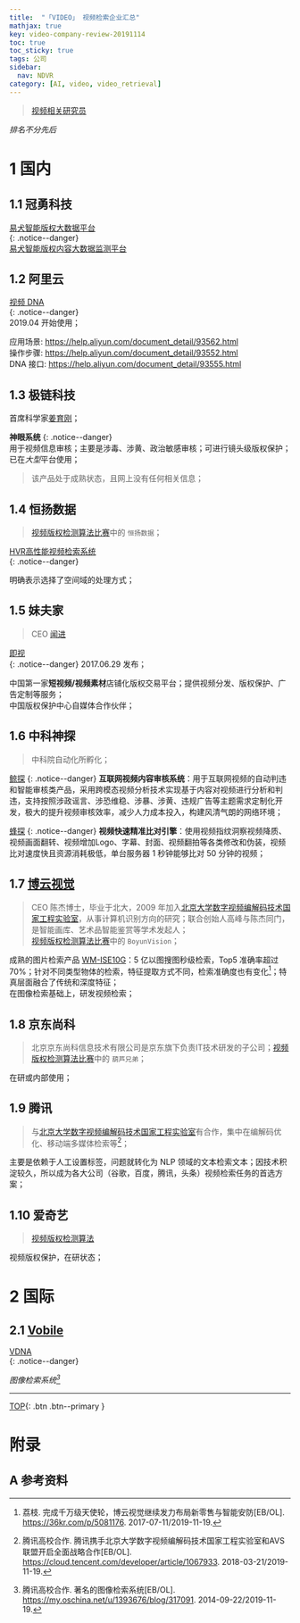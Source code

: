 ```yaml
---
title:  "「VIDEO」 视频检索企业汇总"
mathjax: true
key: video-company-review-20191114
toc: true
toc_sticky: true
tags: 公司
sidebar:
  nav: NDVR
category: [AI, video, video_retrieval]
---
```

<span id='head'></span>  
>[视频相关研究员](/ai/video/video_retrieval/scientist)     


<!--more-->
*排名不分先后*  

# 1 国内
## 1.1 冠勇科技
[易犬智能版权大数据平台](http://www.firstbrave.com/#home)    
{: .notice--danger}  
[易犬智能版权内容大数据监测平台](http://v.people.cn/n1/2020/0105/c407832-31535015.html)      


## 1.2 阿里云
[视频 DNA](https://ai.aliyun.com/vi/dna)    
{: .notice--danger}  
2019.04 开始使用；    

应用场景: <https://help.aliyun.com/document_detail/93562.html>     
操作步骤: <https://help.aliyun.com/document_detail/93552.html>     
DNA 接口: <https://help.aliyun.com/document_detail/93555.html>     

## 1.3 极链科技
首席科学家[姜育刚](/ai/video/video_retrieval/scientist#11-姜育刚)；   

**神眼系统**
{: .notice--danger}  
用于视频信息审核；主要是涉毒、涉黄、政治敏感审核；可进行镜头级版权保护；     
已在*大型*平台使用；     
>该产品处于成熟状态，且网上没有任何相关信息；      

## 1.4 恒扬数据
>[视频版权检测算法比赛](https://www.datafountain.cn/competitions/354)中的 `恒扬数据`；      

[HVR高性能视频检索系统](http://www.semptian.com/proinfo/155.html)     
{: .notice--danger}

明确表示选择了空间域的处理方式；    

## 1.5 妹夫家
>CEO [闻进](https://baike.baidu.com/item/%E5%A6%B9%E5%A4%AB%E5%AE%B6)    

[即视](http://www.geesee.com/)    
{: .notice--danger}
2017.06.29 发布；     

中国第一家**短视频/视频素材**店铺化版权交易平台；提供视频分发、版权保护、广告定制等服务；      
中国版权保护中心自媒体合作伙伴；    

## 1.6 中科神探
>中科院自动化所孵化；    

[鲸探](http://www.cas-st.com/product-whale.html)
{: .notice--danger}
**互联网视频内容审核系统**：用于互联网视频的自动判违和智能审核类产品，采用跨模态视频分析技术实现基于内容对视频进行分析和判违，支持按照涉政谣言、涉恐维稳、涉暴、涉黄、违规广告等主题需求定制化开发，极大的提升视频审核效率，减少人力成本投入，构建风清气朗的网络环境；      

[蜂探](http://www.cas-st.com/product-bee.html)
{: .notice--danger}
**视频快速精准比对引擎**：使用视频指纹洞察视频降质、视频画面翻转、视频增加Logo、字幕、封面、视频翻拍等各类修改和伪装，视频比对速度快且资源消耗极低，单台服务器 1 秒钟能够比对 50 分钟的视频；         

## 1.7 [博云视觉](http://www.boyunvision.com.cn/)
>CEO 陈杰博士，毕业于北大，2009 年加入[北京大学数字视频编解码技术国家工程实验室](/ai/video/video_retrieval/scientist#14NELVT)，从事计算机识别方向的研究；联合创始人高峰与陈杰同门，是智能画库、艺术品智能鉴赏等学术发起人；      
[视频版权检测算法比赛](https://www.datafountain.cn/competitions/354)中的 `BoyunVision`；      

成熟的图片检索产品 [WM-ISE10G](http://www.boyunvision.com.cn/mapsearch.html)：5 亿以图搜图秒级检索，Top5 准确率超过 70%；针对不同类型物体的检索，特征提取方式不同，检索准确度也有变化[^1]；特真层面融合了传统和深度特征；        
在图像检索基础上，研发视频检索；   

## 1.8 京东尚科
>北京京东尚科信息技术有限公司是京东旗下负责IT技术研发的子公司；[视频版权检测算法比赛](https://www.datafountain.cn/competitions/354)中的 `葫芦兄弟`；      

在研或内部使用；   

## 1.9 腾讯
>与[北京大学数字视频编解码技术国家工程实验室](/ai/video/video_retrieval/scientist#14NELVT)有合作，集中在编解码优化、移动端多媒体检索等[^2]；     

主要是依赖于人工设置标签，问题就转化为 NLP 领域的文本检索文本；因技术积淀较久，所以成为各大公司（谷歌，百度，腾讯，头条）视频检索任务的首选方案；

## 1.10 爱奇艺
>[视频版权检测算法](https://www.datafountain.cn/competitions/354)    

视频版权保护，在研状态；   


# 2 国际
## 2.1 [Vobile](http://www.vobilegroup.com/)     
[VDNA](http://www.vobilegroup.com/technology)    
{: .notice--danger}  

*图像检索系统[^3]*    

-------------------  
[TOP](#head){: .btn .btn--primary }



# 附录


## A 参考资料
[^1]: 荔枝. 完成千万级天使轮，博云视觉继续发力布局新零售与智能安防[EB/OL]. <https://36kr.com/p/5081176>. 2017-07-11/2019-11-19.        
[^2]: 腾讯高校合作. 腾讯携手北京大学数字视频编解码技术国家工程实验室和AVS联盟开启全面战略合作[EB/OL]. <https://cloud.tencent.com/developer/article/1067933>. 2018-03-21/2019-11-19.        
[^3]: 腾讯高校合作. 著名的图像检索系统[EB/OL]. <https://my.oschina.net/u/1393676/blog/317091>. 2014-09-22/2019-11-19.        
